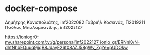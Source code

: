# docker-compose
Δημήτρης Κονισπολιάτης, inf2022082
Γαβριήλ Κοσκινάς, Π2019211
Παύλος Μπαλαμπανίδης, inf2022127

https://ioniogr0-my.sharepoint.com/:v:/g/personal/inf2022127_ionio_gr/ERNnKvN-dhtNhbEQuuq9jjgB8JdayF26t08AZJ58gWv_Zg?e=pUDOkw
